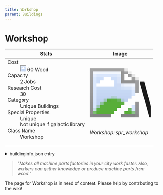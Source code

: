 ```yaml
---
title: Workshop
parent: Buildings
---
```

# Workshop

[//]: # (Pre-generated content)
<table><thead><tr><th>Stats</th><th>Image</th></tr></thead><tbody><tr><td><dl><dt>Cost</dt><dd><div class="resource-icon"><img style="object-position: -637px -751px;" src="https://tfe2-wiki.github.io/assets/sprites.png"></div> 60 Wood</dd><dt>Capacity</dt><dd>2 Jobs</dd><dt>Research Cost</dt><dd>30</dd><dt>Category</dt><dd>Unique Buildings</dd><dt>Special Properties</dt><dd>Unique<br>Not unique if galactic library</dd><dt>Class Name</dt><dd>Workshop</dd></dl></td><td><style>.building-image {width: 200px;height: 200px;overflow: hidden;position: relative;}.building-image img {image-rendering: pixelated;object-fit: none;transform: scale(10);transform-origin: left top;position: absolute;left: 0;top: 0;}.resource-image {width: 200px;height: 200px;overflow: hidden;position: relative;}.resource-image img {image-rendering: pixelated;object-fit: none;transform: scale(20);transform-origin: left top;position: absolute;left: 0;top: 0;}.building-icon {width: 20px;height: 20px;overflow: hidden;position: relative;display: inline-block;}.building-icon img {image-rendering: pixelated;object-fit: none;transform: scale(1);transform-origin: left top;position: absolute;left: 0;top: 0;}.resource-icon {width: 20px;height: 20px;overflow: hidden;position: relative;display: inline-block;}.resource-icon img {image-rendering: pixelated;object-fit: none;transform: scale(2);transform-origin: left top;position: absolute;left: 0;top: 0;}</style><div class="building-image"><img style="object-position: -390px -1008px;" src="https://tfe2-wiki.github.io/assets/sprites.png" alt="Workshop Back"><img style="object-position: -368px -1008px;" src="https://tfe2-wiki.github.io/assets/sprites.png" alt="Workshop"></div><i>Workshop: spr_workshop</i></td></tr></tbody></table><details><summary>buildinginfo.json entry</summary>```json
	{
    "className": "Workshop",
    "food": 0,
    "wood": 60,
    "stone": 0,
    "machineParts": 0,
    "refinedMetal": 0,
    "computerChips": 0,
    "knowledge": 30,
    "category": "Unique Buildings",
    "unlockedByDefault": true,
    "specialInfo": [
        "Unique",
        "Not unique if galactic library"
    ],
    "jobs": 2
}
	```</details><blockquote><i>"Makes all machine parts factories in your city work faster. Also, workers can gather knowledge or produce machine parts from wood."</i></blockquote>

The page for Workshop is in need of content. Please help by contributing to the wiki!
